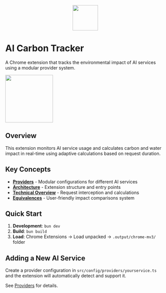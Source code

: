 <p align="center">
  <img src="https://github.com/user-attachments/assets/e8d5d808-1e39-404a-b7f8-dea672189a84" height="80">
</p>

# AI Carbon Tracker

A Chrome extension that tracks the environmental impact of AI services using a modular provider system.

<img src="https://github.com/user-attachments/assets/9b9bf4ab-0787-4fbb-9372-e5766124e7dc" height="150">


## Overview

This extension monitors AI service usage and calculates carbon and water impact in real-time using adaptive calculations based on request duration.

## Key Concepts

- **[Providers](./docs/providers.md)** - Modular configurations for different AI services
- **[Architecture](./docs/architecture.md)** - Extension structure and entry points  
- **[Technical Overview](./docs/technical.md)** - Request interception and calculations
- **[Equivalences](./docs/equivalences.md)** - User-friendly impact comparisons system

## Quick Start

1. **Development**: `bun dev`
2. **Build**: `bun build`
3. **Load**: Chrome Extensions → Load unpacked → `.output/chrome-mv3/` folder

## Adding a New AI Service

Create a provider configuration in `src/config/providers/yourservice.ts` and the extension will automatically detect and support it.

See [Providers](./docs/providers.md) for details.
